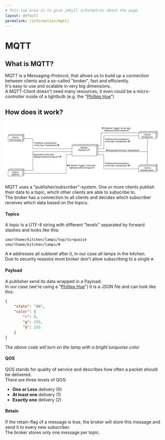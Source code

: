 ```yaml
---
# This top area is to give jekyll information about the page.
layout: default
permalink: /information/mqtt/
---
```


# MQTT
## What is MQTT?

MQTT is a Messaging-Protocol, that allows us to build up a connection between clients and a so-called "broker", fast and efficiently.   
It's easy to use and scalable in very big dimensions.   
A MQTT-Client doesn't need many resources, it even could be a micro-controller inside of a lightbulb (e.g. the "[Phillips Hue](https://www.philips-hue.com/de-de?origin=5XbPK3Jx&pcrid=327207180200|mckv|s5XbPK3Jx_dc|plid||slid||pgrid|55190619822|ptaid|kwd-44175898474|product||&gclid=CjwKCAjw5Kv7BRBSEiwAXGDElXfN-5RR97N3apPXwEvxo5QudxmhwCJSi9kZp0fMooQcFjuReLc5oBoCt7cQAvD_BwE)")

## How does it work?

![MQTT](../../assets/MQTT-Diagram.jpg)

       
   
MQTT uses a "publisher/subscriber"-system. One or more clients publish their data to a topic, which other clients are able to subscribe to.  
The broker has a connection to all clients and decides which subscriber receives which data based on the topics.    



#### Topics 

A topic is a UTF-8 string with different "levels" separated by forward slashes and looks like this:    
     
```
smarthome/kitchen/lamps/top/turquoise
smarthome/kitchen/lamps/#
```
A `#` addresses all sublevel after it, in our case all lamps in the kitchen.  
Due to security reasons most broker don't allow subscribing to a single `#`.    
    


#### Payload

A publisher send its data wrapped in a Payload.       
In our case (we're using a "[Phillips Hue](https://www.philips-hue.com/de-de?origin=5XbPK3Jx&pcrid=327207180200|mckv|s5XbPK3Jx_dc|plid||slid||pgrid|55190619822|ptaid|kwd-44175898474|product||&gclid=CjwKCAjw5Kv7BRBSEiwAXGDElXfN-5RR97N3apPXwEvxo5QudxmhwCJSi9kZp0fMooQcFjuReLc5oBoCt7cQAvD_BwE)") it is a JSON file and can look like this:   

```JSON
{
    "state": "ON",
    "color": {
        "r": 0,
        "g": 255,
        "b": 255
    }
}
```

*The above code will turn on the lamp with a bright turquoise color*



#### QOS

QOS stands for quality of service and describes how often a packet should be delivered.  
There are three levels of QOS:  
   - **One or Less** delivery (0)
   - **At least one** delivery (1)
   - **Exactly one** delivery (2)


#### Retain

If the retain-flag of a message is true, the broker will store this message and send it to every new subscriber.  
The broker stores only one message per topic.


























